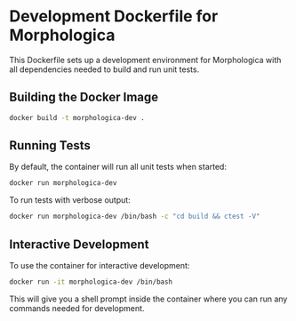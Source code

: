 # Development Dockerfile for Morphologica

This Dockerfile sets up a development environment for Morphologica with all dependencies needed to build and run unit tests.

## Building the Docker Image

```bash
docker build -t morphologica-dev .
```

## Running Tests

By default, the container will run all unit tests when started:

```bash
docker run morphologica-dev
```

To run tests with verbose output:

```bash
docker run morphologica-dev /bin/bash -c "cd build && ctest -V"
```

## Interactive Development

To use the container for interactive development:

```bash
docker run -it morphologica-dev /bin/bash
```

This will give you a shell prompt inside the container where you can run any commands needed for development.